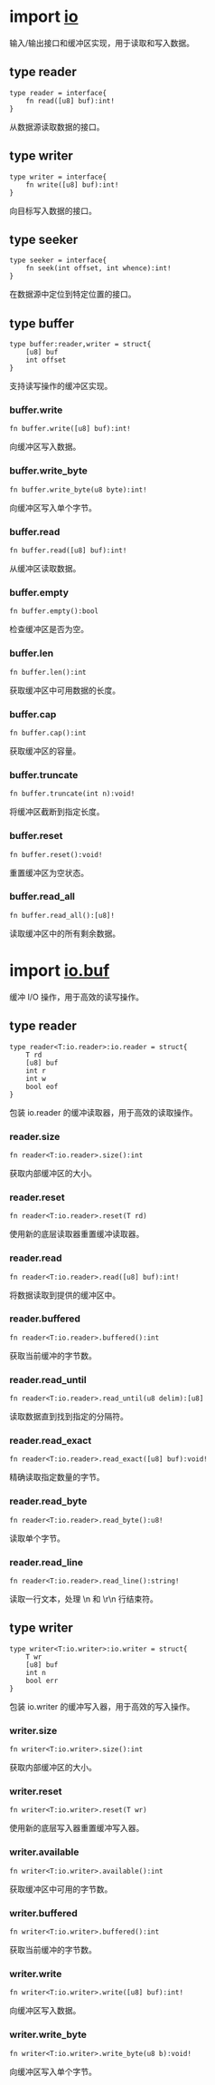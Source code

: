 # import [io](https://github.com/nature-lang/nature/tree/master/std/io/main.n)

输入/输出接口和缓冲区实现，用于读取和写入数据。

## type reader

```
type reader = interface{
    fn read([u8] buf):int!
}
```

从数据源读取数据的接口。

## type writer

```
type writer = interface{
    fn write([u8] buf):int!
}
```

向目标写入数据的接口。

## type seeker

```
type seeker = interface{
    fn seek(int offset, int whence):int!
}
```

在数据源中定位到特定位置的接口。

## type buffer

```
type buffer:reader,writer = struct{
    [u8] buf
    int offset
}
```

支持读写操作的缓冲区实现。

### buffer.write

```
fn buffer.write([u8] buf):int!
```

向缓冲区写入数据。

### buffer.write_byte

```
fn buffer.write_byte(u8 byte):int!
```

向缓冲区写入单个字节。

### buffer.read

```
fn buffer.read([u8] buf):int!
```

从缓冲区读取数据。

### buffer.empty

```
fn buffer.empty():bool
```

检查缓冲区是否为空。

### buffer.len

```
fn buffer.len():int
```

获取缓冲区中可用数据的长度。

### buffer.cap

```
fn buffer.cap():int
```

获取缓冲区的容量。

### buffer.truncate

```
fn buffer.truncate(int n):void!
```

将缓冲区截断到指定长度。

### buffer.reset

```
fn buffer.reset():void!
```

重置缓冲区为空状态。

### buffer.read_all

```
fn buffer.read_all():[u8]!
```

读取缓冲区中的所有剩余数据。

# import [io.buf](https://github.com/nature-lang/nature/tree/master/std/io/buf.n)

缓冲 I/O 操作，用于高效的读写操作。

## type reader

```
type reader<T:io.reader>:io.reader = struct{
    T rd
    [u8] buf
    int r
    int w
    bool eof
}
```

包装 io.reader 的缓冲读取器，用于高效的读取操作。

### reader.size

```
fn reader<T:io.reader>.size():int
```

获取内部缓冲区的大小。

### reader.reset

```
fn reader<T:io.reader>.reset(T rd)
```

使用新的底层读取器重置缓冲读取器。

### reader.read

```
fn reader<T:io.reader>.read([u8] buf):int!
```

将数据读取到提供的缓冲区中。

### reader.buffered

```
fn reader<T:io.reader>.buffered():int
```

获取当前缓冲的字节数。

### reader.read_until

```
fn reader<T:io.reader>.read_until(u8 delim):[u8]
```

读取数据直到找到指定的分隔符。

### reader.read_exact

```
fn reader<T:io.reader>.read_exact([u8] buf):void!
```

精确读取指定数量的字节。

### reader.read_byte

```
fn reader<T:io.reader>.read_byte():u8!
```

读取单个字节。

### reader.read_line

```
fn reader<T:io.reader>.read_line():string!
```

读取一行文本，处理 \n 和 \r\n 行结束符。

## type writer

```
type writer<T:io.writer>:io.writer = struct{
    T wr
    [u8] buf
    int n
    bool err
}
```

包装 io.writer 的缓冲写入器，用于高效的写入操作。

### writer.size

```
fn writer<T:io.writer>.size():int
```

获取内部缓冲区的大小。

### writer.reset

```
fn writer<T:io.writer>.reset(T wr)
```

使用新的底层写入器重置缓冲写入器。

### writer.available

```
fn writer<T:io.writer>.available():int
```

获取缓冲区中可用的字节数。

### writer.buffered

```
fn writer<T:io.writer>.buffered():int
```

获取当前缓冲的字节数。

### writer.write

```
fn writer<T:io.writer>.write([u8] buf):int!
```

向缓冲区写入数据。

### writer.write_byte

```
fn writer<T:io.writer>.write_byte(u8 b):void!
```

向缓冲区写入单个字节。
